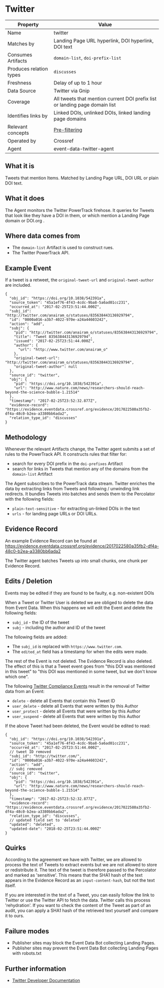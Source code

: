 # Twitter

| Property                  | Value          |
|---------------------------|----------------|
| Name                      | twitter |
| Matches by                | Landing Page URL hyperlink, DOI hyperlink, DOI text |
| Consumes Artifacts        | `domain-list`, `doi-prefix-list` |
| Produces relation types   | `discusses` |
| Freshness                 | Delay of up to 1 hour |
| Data Source               | Twitter via Gnip |
| Coverage                  | All tweets that mention current DOI prefix list or landing page domain list |
| Identifies links by       | Linked DOIs, unlinked DOIs, linked landing page domains |
| Relevant concepts         | [Pre-filtering](#pre-filtering) |
| Operated by               | Crossref |
| Agent                     | event-data-twitter-agent |

## What it is

Tweets that mention Items. Matched by Landing Page URL, DOI URL or plain DOI text.

## What it does

The Agent monitors the Twitter PowerTrack firehose. It queries for Tweets that look like they have a DOI in them, or which mention a Landing Page domain or DOI.org .

## Where data comes from

 - The `domain-list` Artifact is used to construct rues.
 - The Twitter PowerTrack API.

## Example Event

If a tweet is a retweet, the `original-tweet-url` and `original-tweet-author` are included.

    {
      "obj_id": "https://doi.org/10.1038/542391a",
      "source_token": "45a1ef76-4f43-4cdc-9ba8-5a6ad01cc231",
      "occurred_at": "2017-02-25T23:51:44.000Z",
      "subj_id": "http://twitter.com/anairam_o/statuses/835638443136929794",
      "id": "0000a016-a3b7-4022-970e-a24a44603242",
      "action": "add",
      "subj": {
        "pid": "http://twitter.com/anairam_o/statuses/835638443136929794",
        "title": "Tweet 835638443136929794",
        "issued": "2017-02-25T23:51:44.000Z",
        "author": {
          "url": "http://www.twitter.com/anairam_o"
        },
        "original-tweet-url": "http://twitter.com/anairam_o/statuses/835638443136929794",
        "original-tweet-author": null
      },
      "source_id": "twitter",
      "obj": {
        "pid": "https://doi.org/10.1038/542391a",
        "url": "http://www.nature.com/news/researchers-should-reach-beyond-the-science-bubble-1.21514"
      },
      "timestamp": "2017-02-25T23:52:32.877Z",
      "evidence-record": "https://evidence.eventdata.crossref.org/evidence/2017022580a35fb2-df4a-48c0-b2ea-a3380bb6ada2",
      "relation_type_id": "discusses"
    }


## Methodology

Whenever the relevant Artifacts change, the Twitter agent submits a set of rules to the PowerTrack API. It constructs rules that filter for:

 - search for every DOI prefix in the `doi-prefixes` Artifact
 - search for links in Tweets that mention any of the domains from the `domain-list` Artifact

The Agent subscribes to the PowerTrack data stream. Twitter enriches the data by extracting links from Tweets and following / unwinding link redirects. It bundles Tweets into batches and sends them to the Percolator with the following fields:

 - `plain-text-sensitive` - for extracting un-linked DOIs in the text
 - `urls` - for landing page URLs or DOI URLs. 

## Evidence Record

An example Evidence Record can be found at https://evidence.eventdata.crossref.org/evidence/2017022580a35fb2-df4a-48c0-b2ea-a3380bb6ada2

The Twitter agent batches Tweets up into small chunks, one chunk per Evidence Record.

## Edits / Deletion

Events may be edited if they are found to be faulty, e.g. non-existent DOIs

When a Tweet or Twitter User is deleted we are obliged to delete the data from Event Data. When this happens we will edit the Event and delete the following fields:

 - `subj_id` - the ID of the tweet
 - `subj` - including the author and ID of the tweet

The following fields are added:

 - The `subj_id` is replaced with `https://www.twitter.com`.
 - The `edited_at` field has a timestamp for when the edits were made.

The rest of the Event is not deleted. The Evidence Record is also deleted. The effect of this is that a Tweet event goes from "this DOI was mentioned in this tweet" to "this DOI was mentioned in some tweet, but we don't know which one".

The following [Twitter Compliance Events](http://support.gnip.com/apis/compliance_firehose2.0/overview.html) result in the removal of Twitter data from an Event:

 - `delete` - delete all Events that contain this Tweet ID
 - `user_delete` - delete all Events that were written by this Author
 - `user_protect` - delete all Events that were written by this Author
 - `user_suspend` - delete all Events that were written by this Author


If the above Tweet had been deleted, the Event would be edited to read:

    {
      "obj_id": "https://doi.org/10.1038/542391a",
      "source_token": "45a1ef76-4f43-4cdc-9ba8-5a6ad01cc231",
      "occurred_at": "2017-02-25T23:51:44.000Z",
      // tweet ID removed
      "subj_id": "http://twitter.com/",
      "id": "0000a016-a3b7-4022-970e-a24a44603242",
      "action": "add",
      // subj removed
      "source_id": "twitter",
      "obj": {
        "pid": "https://doi.org/10.1038/542391a",
        "url": "http://www.nature.com/news/researchers-should-reach-beyond-the-science-bubble-1.21514"
      },
      "timestamp": "2017-02-25T23:52:32.877Z",
      "evidence-record": "https://evidence.eventdata.crossref.org/evidence/2017022580a35fb2-df4a-48c0-b2ea-a3380bb6ada2",
      "relation_type_id": "discusses",
      // updated field set to 'deleted'
      "updated": "deleted",
      "updated-date": "2018-02-25T23:51:44.000Z"
    }


## Quirks

According to the agreement we have with Twitter, we are allowed to process the text of Tweets to extract events but we are not allowed to store or redistribute it. The text of the tweet is therefore passed to the Percolator and marked as 'sensitive'. This means that the SHA1 hash of the text appears in the Evidence Record as an `input-content-hash`, but not the text itself.

If you are interested in the text of a Tweet, you can easily follow the link to Twitter or use the Twitter API to fetch the data. Twitter calls this process 'rehydration'. If you want to check the content of the Tweet as part of an audit, you can apply a SHA1 hash of the retrieved text yourself and compare it to ours.

## Failure modes

 - Publisher sites may block the Event Data Bot collecting Landing Pages.
 - Publisher sites may prevent the Event Data Bot collecting Landing Pages with robots.txt

## Further information

 - [Twitter Developer Documentation](https://dev.twitter.com/)

